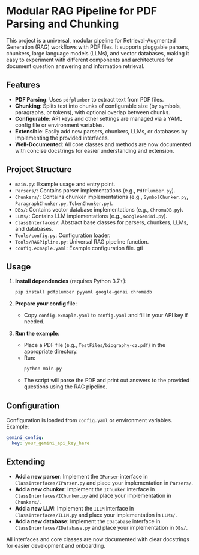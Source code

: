 # Modular RAG Pipeline for PDF Parsing and Chunking

This project is a universal, modular pipeline for Retrieval-Augmented Generation (RAG) workflows with PDF files. It supports pluggable parsers, chunkers, large language models (LLMs), and vector databases, making it easy to experiment with different components and architectures for document question answering and information retrieval.

## Features
- **PDF Parsing**: Uses `pdfplumber` to extract text from PDF files.
- **Chunking**: Splits text into chunks of configurable size (by symbols, paragraphs, or tokens), with optional overlap between chunks.
- **Configurable**: API keys and other settings are managed via a YAML config file or environment variables.
- **Extensible**: Easily add new parsers, chunkers, LLMs, or databases by implementing the provided interfaces.
- **Well-Documented**: All core classes and methods are now documented with concise docstrings for easier understanding and extension.

## Project Structure
- `main.py`: Example usage and entry point.
- `Parsers/`: Contains parser implementations (e.g., `PdfPlumber.py`).
- `Chunkers/`: Contains chunker implementations (e.g., `SymbolChunker.py`, `ParagraphChunker.py`, `TokenChunker.py`).
- `DBs/`: Contains vector database implementations (e.g., `ChromaDB.py`).
- `LLMs/`: Contains LLM implementations (e.g., `GoogleGemini.py`).
- `ClassInterfaces/`: Abstract base classes for parsers, chunkers, LLMs, and databases.
- `Tools/config.py`: Configuration loader.
- `Tools/RAGPipline.py`: Universal RAG pipeline function.
- `config.exmaple.yaml`: Example configuration file.
gti
## Usage

1. **Install dependencies** (requires Python 3.7+):
   ```bash
   pip install pdfplumber pyyaml google-genai chromadb
   ```

2. **Prepare your config file**:
   - Copy `config.exmaple.yaml` to `config.yaml` and fill in your API key if needed.

3. **Run the example**:
   - Place a PDF file (e.g., `TestFiles/biography-cz.pdf`) in the appropriate directory.
   - Run:
     ```bash
     python main.py
     ```
   - The script will parse the PDF and print out answers to the provided questions using the RAG pipeline.

## Configuration

Configuration is loaded from `config.yaml` or environment variables. Example:

```yaml
gemini_config:
  key: your_gemini_api_key_here
```

## Extending
- **Add a new parser**: Implement the `IParser` interface in `ClassInterfaces/IParser.py` and place your implementation in `Parsers/`.
- **Add a new chunker**: Implement the `IChunker` interface in `ClassInterfaces/IChunker.py` and place your implementation in `Chunkers/`.
- **Add a new LLM**: Implement the `ILLM` interface in `ClassInterfaces/ILLM.py` and place your implementation in `LLMs/`.
- **Add a new database**: Implement the `IDatabase` interface in `ClassInterfaces/IDatabase.py` and place your implementation in `DBs/`.

All interfaces and core classes are now documented with clear docstrings for easier development and onboarding.